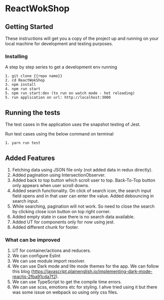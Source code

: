 
# ReactWokShop

## Getting Started

These instructions will get you a copy of the project up and running on your local machine for development and testing purposes.

### Installing

A step by step series to get a development env running

```
1. git clone {{repo name}}
2. cd ReactWokShop
3. npm install
4. npm run start
5. npm run start:dev (to run on watch mode - hot reloading)
5. run application on url: http://localhost:3000

```

## Running the tests

The test cases in the application uses the snapshot testing of Jest.

Run test cases using the below command on terminal

```
1. yarn run test

```

## Added Features

1. Fetching data using JSON file only (not added data in redux directly).
2. Added pagination using IntersectionObserver.
3. Added back to top button which scroll user to top. Back-To-Top button only appears when user scroll downs.
4. Added search functionality. On click of search icon, the search input field opens and in that user can enter the value. Added debouncing in search input.
5. While searching, pagination will not work. So need to close the search by clicking close icon button on top right corner.
6. Added empty state in case there is no search data available.
7. Added UT for components only for now using jest.
8. Added different chunk for footer.


### What can be improved

1. UT for container/actions and reducers.
2. We can configure Eslint
3. We can use module import resolver.
4. We can use Dark mode and lite mode themes for the app. We can follow this blog (https://javascript.plainenglish.io/implementing-dark-mode-reactjs-2fba91cda7f2).
5. We can use TypeScript to get the compile time errors.
6. We can use scss, emotions etc for styling. I ahve tried using it but there was some issue on webpack so using only css files.
